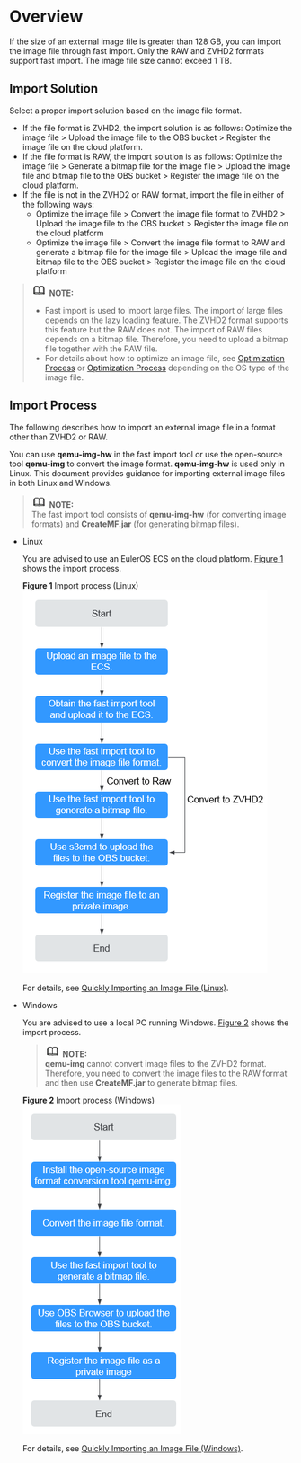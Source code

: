 # Overview<a name="EN-US_TOPIC_0133773658"></a>

If the size of an external image file is greater than 128 GB, you can import the image file through fast import. Only the RAW and ZVHD2 formats support fast import. The image file size cannot exceed 1 TB.

## Import Solution<a name="section6244171371013"></a>

Select a proper import solution based on the image file format.

-   If the file format is ZVHD2, the import solution is as follows: Optimize the image file \> Upload the image file to the OBS bucket \> Register the image file on the cloud platform.
-   If the file format is RAW, the import solution is as follows: Optimize the image file \> Generate a bitmap file for the image file \> Upload the image file and bitmap file to the OBS bucket \> Register the image file on the cloud platform.
-   If the file is not in the ZVHD2 or RAW format, import the file in either of the following ways:
    -   Optimize the image file \> Convert the image file format to ZVHD2 \> Upload the image file to the OBS bucket \> Register the image file on the cloud platform
    -   Optimize the image file \> Convert the image file format to RAW and generate a bitmap file for the image file \> Upload the image file and bitmap file to the OBS bucket \> Register the image file on the cloud platform


>![](public_sys-resources/icon-note.gif) **NOTE:**   
>-   Fast import is used to import large files. The import of large files depends on the lazy loading feature. The ZVHD2 format supports this feature but the RAW does not. The import of RAW files depends on a bitmap file. Therefore, you need to upload a bitmap file together with the RAW file.  
>-   For details about how to optimize an image file, see  [Optimization Process](optimization-process-(windows).md)  or  [Optimization Process](optimization-process-(linux).md)  depending on the OS type of the image file.  

## Import Process<a name="section1336119141146"></a>

The following describes how to import an external image file in a format other than ZVHD2 or RAW.

You can use  **qemu-img-hw**  in the fast import tool or use the open-source tool  **qemu-img**  to convert the image format.  **qemu-img-hw**  is used only in Linux. This document provides guidance for importing external image files in both Linux and Windows.

>![](public_sys-resources/icon-note.gif) **NOTE:**   
>The fast import tool consists of  **qemu-img-hw**  \(for converting image formats\) and  **CreateMF.jar**  \(for generating bitmap files\).  

-   Linux

    You are advised to use an EulerOS ECS on the cloud platform.  [Figure 1](#fig1082719127448)  shows the import process.

    **Figure  1**  Import process \(Linux\)<a name="fig1082719127448"></a>  
    ![](figures/import-process-(linux).png "import-process-(linux)")

    For details, see  [Quickly Importing an Image File \(Linux\)](quickly-importing-an-image-file-(linux).md).

-   Windows

    You are advised to use a local PC running Windows.  [Figure 2](#fig0232738181819)  shows the import process.

    >![](public_sys-resources/icon-note.gif) **NOTE:**   
    >**qemu-img**  cannot convert image files to the ZVHD2 format. Therefore, you need to convert the image files to the RAW format and then use  **CreateMF.jar**  to generate bitmap files.  

    **Figure  2**  Import process \(Windows\)<a name="fig0232738181819"></a>  
    ![](figures/import-process-(windows).png "import-process-(windows)")

    For details, see  [Quickly Importing an Image File \(Windows\)](quickly-importing-an-image-file-(windows).md).


